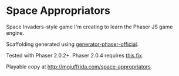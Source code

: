 # Space Appropriators

Space Invaders-style game I'm creating to learn the Phaser JS game engine.

Scaffolding generated using [generator-phaser-official](https://github.com/codevinsky/generator-phaser-official).

Tested with Phaser 2.0.2+. Phaser 2.0.4 requires [this fix](https://github.com/mgiuffrida/phaser/commit/9da7e3bdb4bac763721a74418d8a5d9f69f61f66).

Playable copy at http://mgiuffrida.com/space-appropriators.
